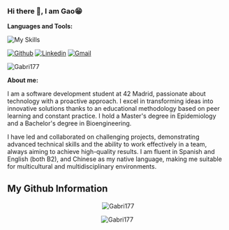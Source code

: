 ### Hi there 👋, I am Gao😁
<!--
**rusty-sj/rusty-sj** is a ✨ _special_ ✨ repository because its `README.md` (this file) appears on your GitHub profile.
Here are some ideas to get you started:

- 🔭 I’m currently working on ...
- 🌱 I’m currently learning ...
- 👯 I’m looking to collaborate on ...
- 🤔 I’m looking for help with ...
- 💬 Ask me about ...
- 📫 How to reach me: ...
- 😄 Pronouns: ...
- ⚡ Fun fact: ...
- 🤔 I’m looking for help with Statistics
- 👯 I’m looking to collaborate on ...
-->

**Languages and Tools:** 

![My Skills](https://skillicons.dev/icons?i=js,html,css,c,cpp,docker,git,python,debian,linux,vscode,github,vim,md&perline=6)

<!-- Badges -->
[![Github](https://img.shields.io/badge/-Github-000?style=flat&logo=Github&logoColor=white)](https://github.com/Gabri177)
[![Linkedin](https://img.shields.io/badge/-LinkedIn-blue?style=flat&logo=Linkedin&logoColor=white)](https://www.linkedin.com/in/yuhong-gao-/)
[![Gmail](https://img.shields.io/badge/-Gmail-c14438?style=flat&logo=Gmail&logoColor=white)](mailto:gabrillo177@gmail.com)
<p align="left"> <img src="https://komarev.com/ghpvc/?username=Gabri177&label=Profile%20Views&color=0e75b6&style=flat" alt="Gabri177" /> </p>

**About me:**
<!-- Any image aligned to the right. Beware the width -->
I am a software development student at 42 Madrid, passionate about technology with a proactive approach. I excel in transforming ideas into innovative solutions thanks to an educational methodology based on peer learning and constant practice. I hold a Master's degree in Epidemiology and a Bachelor's degree in Bioengineering.

I have led and collaborated on challenging projects, demonstrating advanced technical skills and the ability to work effectively in a team, always aiming to achieve high-quality results. I am fluent in Spanish and English (both B2), and Chinese as my native language, making me suitable for multicultural and multidisciplinary environments.

## My Github Information 

<p align="center">&nbsp;<img align="center" src="https://github-readme-stats.vercel.app/api?username=Gabri177&show_icons=true&locale=en" alt="Gabri177" /></p>

<p align="center"><img align="center" src="https://github-readme-streak-stats.herokuapp.com/?user=Gabri177&" alt="Gabri177" /></p>


